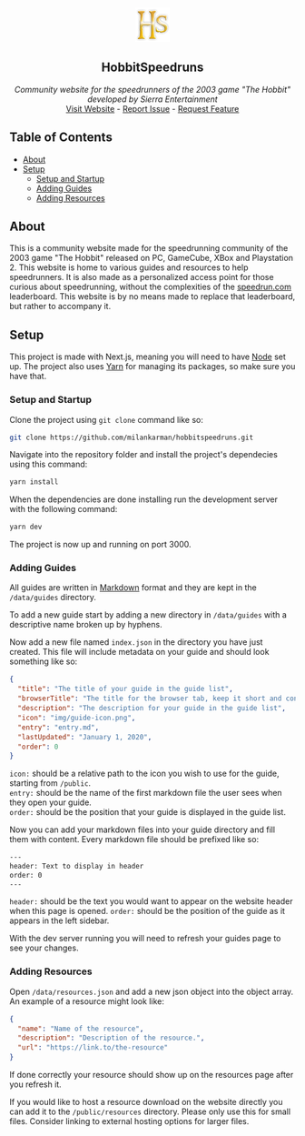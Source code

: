 <br />
<p align="center">
  <img src="public/favicon/favicon-96x96.png" alt="Logo" width="60" height="60">

  <h2 align="center">HobbitSpeedruns</h2>

  <p align="center">
    <i>Community website for the speedrunners of the 2003 game "The Hobbit" developed by Sierra Entertainment</i>
    <br />
    <a href="https://www.hobbitspeedruns.com">Visit Website</a>
    -
    <a href="../../issues">Report Issue</a>
    -
    <a href="../../issues">Request Feature</a>
  </p>
</p>

## Table of Contents

- [About](#about)
- [Setup](#setup)
  - [Setup and Startup](#setup-and-startup)
  - [Adding Guides](#adding-guides)
  - [Adding Resources](#adding-resources)

## About

This is a community website made for the speedrunning community of the 2003 game "The Hobbit" released on PC, GameCube, XBox and Playstation 2. This website is home to various guides and resources to help speedrunners. It is also made as a personalized access point for those curious about speedrunning, without the complexities of the [speedrun.com](https://www.speedrun.com/hobbit) leaderboard. This website is by no means made to replace that leaderboard, but rather to accompany it.

## Setup

This project is made with Next.js, meaning you will need to have [Node](https://nodejs.org/en/) set up. The project also uses [Yarn](https://yarnpkg.com/getting-started/install) for managing its packages, so make sure you have that.

### Setup and Startup

Clone the project using `git clone` command like so:

```sh
git clone https://github.com/milankarman/hobbitspeedruns.git
```

Navigate into the repository folder and install the project's dependecies using this command:

```sh
yarn install
```

When the dependencies are done installing run the development server with the following command:

```sh
yarn dev
```

The project is now up and running on port 3000.

### Adding Guides

All guides are written in [Markdown](https://github.com/adam-p/markdown-here/wiki/Markdown-Cheatsheet#code) format and they are kept in the `/data/guides` directory.

To add a new guide start by adding a new directory in `/data/guides` with a descriptive name broken up by hyphens.

Now add a new file named `index.json` in the directory you have just created. This file will include metadata on your guide and should look something like so:

```json
{
  "title": "The title of your guide in the guide list",
  "browserTitle": "The title for the browser tab, keep it short and consise",
  "description": "The description for your guide in the guide list",
  "icon": "img/guide-icon.png",
  "entry": "entry.md",
  "lastUpdated": "January 1, 2020",
  "order": 0
}
```

`icon:` should be a relative path to the icon you wish to use for the guide, starting from `/public`.  
`entry:` should be the name of the first markdown file the user sees when they open your guide.  
`order:` should be the position that your guide is displayed in the guide list.

Now you can add your markdown files into your guide directory and fill them with content. Every markdown file should be prefixed like so:

```
---
header: Text to display in header
order: 0
---
```

`header:` should be the text you would want to appear on the website header when this page is opened.
`order:` should be the position of the guide as it appears in the left sidebar.

With the dev server running you will need to refresh your guides page to see your changes.

### Adding Resources

Open `/data/resources.json` and add a new json object into the object array. An example of a resource might look like:

```json
{
  "name": "Name of the resource",
  "description": "Description of the resource.",
  "url": "https://link.to/the-resource"
}
```

If done correctly your resource should show up on the resources page after you refresh it.

If you would like to host a resource download on the website directly you can add it to the `/public/resources` directory. Please only use this for small files. Consider linking to external hosting options for larger files.
